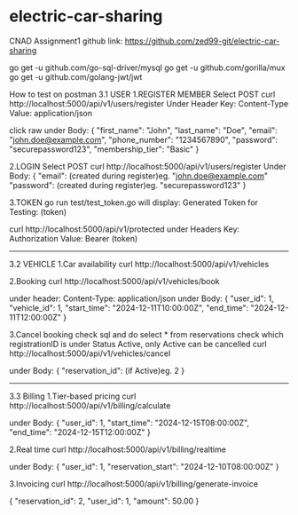 # electric-car-sharing
CNAD Assignment1
github link:
https://github.com/zed99-git/electric-car-sharing

go get -u github.com/go-sql-driver/mysql
go get -u github.com/gorilla/mux
go get -u github.com/golang-jwt/jwt

How to test on postman
3.1 USER
1.REGISTER MEMBER
Select POST curl http://localhost:5000/api/v1/users/register
Under Header
Key: Content-Type
Value: application/json

click raw
under Body:
{
  "first_name": "John",
  "last_name": "Doe",
  "email": "john.doe@example.com",
  "phone_number": "1234567890",
  "password": "securepassword123",
  "membership_tier": "Basic"
}

2.LOGIN
Select POST curl http://localhost:5000/api/v1/users/register
Under Body:
{
    "email": (created during register)eg. "john.doe@example.com"
    "password": (created during register)eg. "securepassword123"
}


3.TOKEN 
go run test/test_token.go
will display:
Generated Token for Testing: (token)

curl http://localhost:5000/api/v1/protected
under Headers
Key: Authorization
Value: Bearer (token)

----------------------------------------------------------------------------
3.2 VEHICLE
1.Car availability
curl http://localhost:5000/api/v1/vehicles


2.Booking
curl http://localhost:5000/api/v1/vehicles/book

under header:
Content-Type: application/json
under Body:
{
  "user_id": 1,
  "vehicle_id": 1,
  "start_time": "2024-12-11T10:00:00Z",
  "end_time": "2024-12-11T12:00:00Z"
}

3.Cancel booking
check sql and do
select * from reservations
check which registrationID is under Status Active, only Active can be cancelled
curl http://localhost:5000/api/v1/vehicles/cancel

under Body:
{
  "reservation_id": (if Active)eg. 2
}

------------------------------------------------------------------------------
3.3 Billing
1.Tier-based pricing
curl http://localhost:5000/api/v1/billing/calculate

under Body:
{
  "user_id": 1,
  "start_time": "2024-12-15T08:00:00Z",
  "end_time": "2024-12-15T12:00:00Z"
}

2.Real time
curl http://localhost:5000/api/v1/billing/realtime

under Body:
{
  "user_id": 1,
  "reservation_start": "2024-12-10T08:00:00Z"
}

3.Invoicing
curl http://localhost:5000/api/v1/billing/generate-invoice

{
  "reservation_id": 2,
  "user_id": 1,
  "amount": 50.00
}

